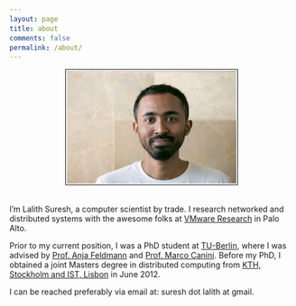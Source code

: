 ```yaml
---
layout: page
title: about
comments: false
permalink: /about/
---
```


<center>
<img class="col one right ImageBorder" style='padding:2px;border:1px solid #000000' src="/img/prof_pic.jpg" width="300px">
</center>

<br>

I’m Lalith Suresh, a computer scientist by trade. I research networked and distributed systems with the awesome folks at <a href="https://research.vmware.com/">VMware Research</a> in Palo Alto.

Prior to my current position, I was a PhD student at <a href="http://www.tu-berlin.de">TU-Berlin</a>,
where I was advised by <a href="http://net.t-labs.tu-berlin.de/~anja/">Prof. Anja Feldmann</a>
 and <a href="http://perso.uclouvain.be/marco.canini/">Prof. Marco Canini</a>. Before my PhD, I obtained a joint
Masters degree in distributed computing from <a href="https://www.kth.se/en/studies/master/emdc/programme-description">
KTH, Stockholm and IST, Lisbon</a> in June 2012.

I can be reached preferably via email at: suresh dot lalith at gmail.

